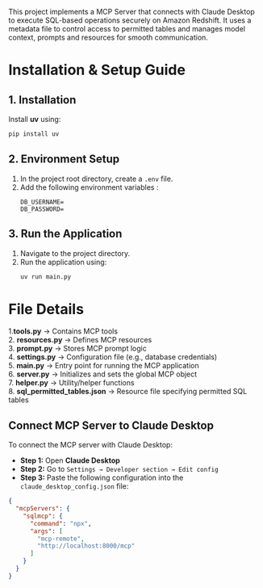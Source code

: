 
This project implements a MCP Server that connects with Claude Desktop to execute SQL-based operations securely on Amazon Redshift. It uses a metadata file to control access to permitted tables and manages model context, prompts and resources for smooth communication.

# Installation & Setup Guide

## 1. Installation
Install **uv** using:
```bash
pip install uv
```

## 2. Environment Setup
1. In the project root directory, create a `.env` file.  
2. Add the following environment variables :  
   ```env
   DB_USERNAME=
   DB_PASSWORD=

## 3. Run the Application
1. Navigate to the project directory.  
2. Run the application using:  
   ```bash
   uv run main.py

# File Details

1.**tools.py** → Contains MCP tools  
2. **resources.py** → Defines MCP resources  
3. **prompt.py** → Stores MCP prompt logic  
4. **settings.py** → Configuration file (e.g., database credentials)  
5. **main.py** → Entry point for running the MCP application  
6. **server.py** → Initializes and sets the global MCP object  
7. **helper.py** → Utility/helper functions  
8. **sql_permitted_tables.json** → Resource file specifying permitted SQL tables


## Connect MCP Server to Claude Desktop

To connect the MCP server with Claude Desktop:

  - **Step 1:** Open **Claude Desktop**
  - **Step 2:** Go to `Settings → Developer section → Edit config`
  - **Step 3:** Paste the following configuration into the `claude_desktop_config.json` file:
  
```json
{
  "mcpServers": {
    "sqlmcp": {
      "command": "npx",
      "args": [
        "mcp-remote",
        "http://localhost:8000/mcp"
      ]
    }
  }
}
``` 
